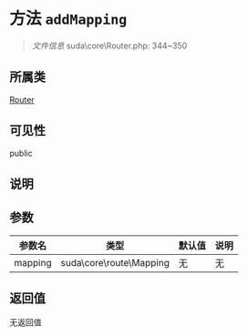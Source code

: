 # 方法 `addMapping`

> *文件信息* suda\core\Router.php: 344~350

## 所属类 

[Router](../Router.md)

## 可见性

 public 

## 说明



## 参数


| 参数名 | 类型 | 默认值 | 说明 |
|--------|-----|-------|-------|
| mapping |  suda\core\route\Mapping | 无 | 无 |



## 返回值

无返回值
